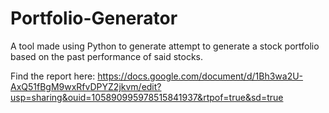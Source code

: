 # Portfolio-Generator
A tool made using Python to generate attempt to generate a stock portfolio based on the past performance of said stocks.

Find the report here: https://docs.google.com/document/d/1Bh3wa2U-AxQ51fBgM9wxRfvDPYZ2jkvm/edit?usp=sharing&ouid=105890995978515841937&rtpof=true&sd=true
